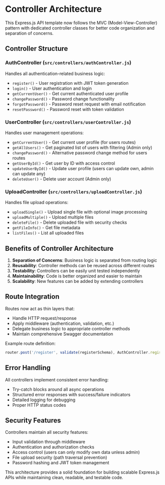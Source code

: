# Controller Architecture

This Express.js API template now follows the MVC (Model-View-Controller) pattern with dedicated controller classes for better code organization and separation of concerns.

## Controller Structure

### AuthController (`src/controllers/authController.js`)
Handles all authentication-related business logic:
- `register()` - User registration with JWT token generation
- `login()` - User authentication and login
- `getCurrentUser()` - Get current authenticated user profile
- `changePassword()` - Password change functionality
- `forgotPassword()` - Password reset request with email notification
- `resetPassword()` - Password reset with token validation

### UserController (`src/controllers/userController.js`)
Handles user management operations:
- `getCurrentUser()` - Get current user profile (for users routes)
- `getAllUsers()` - Get paginated list of users with filtering (Admin only)
- `changePassword()` - Alternative password change method for users routes
- `getUserById()` - Get user by ID with access control
- `updateUserById()` - Update user profile (users can update own, admin can update any)
- `deleteUser()` - Delete user account (Admin only)

### UploadController (`src/controllers/uploadController.js`)
Handles file upload operations:
- `uploadSingle()` - Upload single file with optional image processing
- `uploadMultiple()` - Upload multiple files
- `deleteFile()` - Delete uploaded file with security checks
- `getFileInfo()` - Get file metadata
- `listFiles()` - List all uploaded files

## Benefits of Controller Architecture

1. **Separation of Concerns**: Business logic is separated from routing logic
2. **Reusability**: Controller methods can be reused across different routes
3. **Testability**: Controllers can be easily unit tested independently
4. **Maintainability**: Code is better organized and easier to maintain
5. **Scalability**: New features can be added by extending controllers

## Route Integration

Routes now act as thin layers that:
- Handle HTTP request/response
- Apply middleware (authentication, validation, etc.)
- Delegate business logic to appropriate controller methods
- Maintain comprehensive Swagger documentation

Example route definition:
```javascript
router.post('/register', validate(registerSchema), AuthController.register);
```

## Error Handling

All controllers implement consistent error handling:
- Try-catch blocks around all async operations
- Structured error responses with success/failure indicators
- Detailed logging for debugging
- Proper HTTP status codes

## Security Features

Controllers maintain all security features:
- Input validation through middleware
- Authentication and authorization checks
- Access control (users can only modify own data unless admin)
- File upload security (path traversal prevention)
- Password hashing and JWT token management

This architecture provides a solid foundation for building scalable Express.js APIs while maintaining clean, readable, and testable code.
